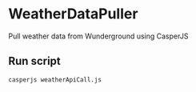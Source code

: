 # WeatherDataPuller
Pull weather data from Wunderground using CasperJS

## Run script
`casperjs weatherApiCall.js`
